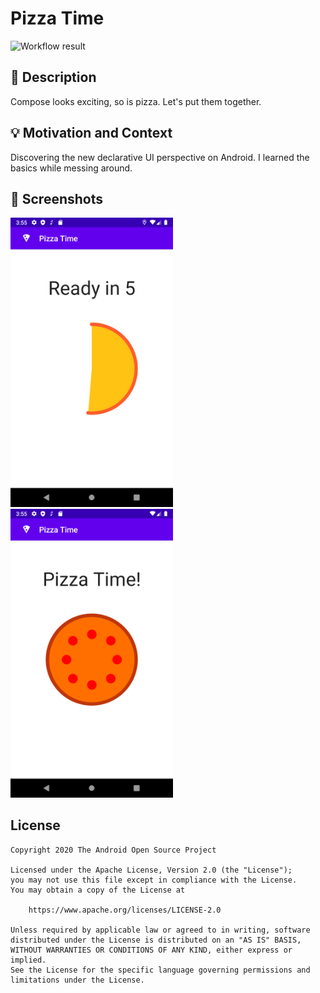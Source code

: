 # Pizza Time

<!--- Replace <OWNER> with your Github Username and <REPOSITORY> with the name of your repository. -->
<!--- You can find both of these in the url bar when you open your repository in github. -->
![Workflow result](https://github.com/murattuzel/pizza-time/workflows/Check/badge.svg)


## :scroll: Description
<!--- Describe your app in one or two sentences -->
Compose looks exciting, so is pizza. Let's put them together.


## :bulb: Motivation and Context
<!--- Optionally point readers to interesting parts of your submission. -->
<!--- What are you especially proud of? -->
Discovering the new declarative UI perspective on Android. I learned the basics while messing around.


## :camera_flash: Screenshots
<!-- You can add more screenshots here if you like -->
<img src="/results/screenshot_1.png" width="260">&emsp;<img src="/results/screenshot_2.png" width="260">

## License
```
Copyright 2020 The Android Open Source Project

Licensed under the Apache License, Version 2.0 (the "License");
you may not use this file except in compliance with the License.
You may obtain a copy of the License at

    https://www.apache.org/licenses/LICENSE-2.0

Unless required by applicable law or agreed to in writing, software
distributed under the License is distributed on an "AS IS" BASIS,
WITHOUT WARRANTIES OR CONDITIONS OF ANY KIND, either express or implied.
See the License for the specific language governing permissions and
limitations under the License.
```